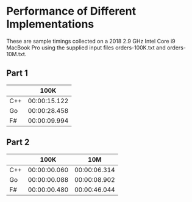 
# Performance of Different Implementations

These are sample timings collected on a 2018 2.9 GHz Intel Core i9 MacBook Pro using the supplied input files orders-100K.txt and orders-10M.txt.

## Part 1

|    | 100K         | 
|----|:------------:|
|C++ | 00:00:15.122 |
|Go  | 00:00:28.458 |
|F#  | 00:00:09.994 |

## Part 2

|    | 100K         | 10M          |
|----|:------------:|:------------:|
|C++ | 00:00:00.060 | 00:00:06.314 |
|Go  | 00:00:00.088 | 00:00:08.902 |
|F#  | 00:00:00.480 | 00:00:46.044 |

